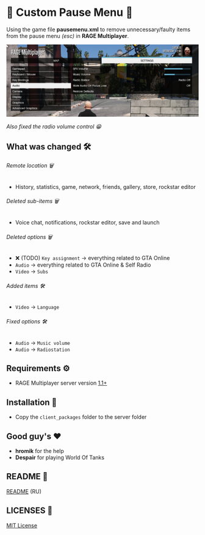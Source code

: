 # 🔶 Custom Pause Menu 🔶

Using the game file **pausemenu.xml** to remove unnecessary/faulty items from the pause menu *(esc)* in **RAGE Multiplayer**.

![image](./screen_en.jpg)

*Also fixed the radio volume control 😁*

## What was changed 🛠

###### Remote location 🗑

+ History, statistics, game, network, friends, gallery, store, rockstar editor

###### Deleted sub-items 🗑

+ Voice chat, notifications, rockstar editor, save and launch

###### Deleted options 🗑

+ ❌ (TODO) ```Key assignment``` -> everything related to GTA Online
+ ```Audio``` -> everything related to GTA Online & Self Radio
+ ```Video``` -> ```Subs```

###### Added items 🛠

+ ```Video``` -> ```Language```

###### Fixed options 🛠

+ ```Audio``` -> ```Music volume```
+ ```Audio``` -> ```Radiostation```

## Requirements ⚙️

- RAGE Multiplayer server version [1.1+](https://rage.mp/forums/topic/7175-rage-multiplayer-110-dp1-goes-public-beta/)

## Installation 💾

- Copy the ```client_packages``` folder to the server folder

## Good guy's ❤️

- **hromik** for the help
- **Despair** for playing World Of Tanks

## README 📒

[README](https://github.com/Larsalex1337/ragemp-custom-pausemenu/blob/main/README_RU.MD) (RU)

## LICENSES 📝

[MIT License](./LICENSE)
